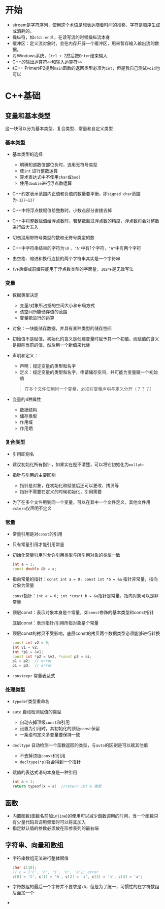 # 开始

- stream是字符序列，使用这个术语是想表达随着时间的推移，字符是顺序生成或消耗的。
- 操纵符，如`std::endl`，在读写流的时候操纵流本身
- 缓冲区：定义流对象时，会在内存开辟一个缓冲区，用来暂存输入输出流的数据。
- 对Windows系统，`Ctrl + Z`然后按`Enter`结束输入
- C++的输出运算符`<<`和输入运算符`>>`
- 《C++ Primer》P2提到`main`函数的返回类型必须为`int`，但是我自己测试`void`也可以

# C++基础

## 变量和基本类型

这一块可以分为基本类型、复合类型、常量和自定义类型

### 基本类型

- 基本类型的选择

  - 明确知道数值部位负时，选用无符号类型
  - 使`int` 进行整数运算
  - 算术表达式中不使用`char`或`bool`
  - 使用`double`进行浮点数运算
  
- C++约定表示范围内正值和负值的数量要平衡，即`signed char`范围为`-127~127`

- C++中将浮点数赋值给整数时，小数点部分直接去掉

- C++中将整数赋值给浮点数时，若整数超过浮点数的精度，浮点数将会对整数进行四舍五入

- 切勿混用带符号类型的数和无符号类型的数

- C++中字符串结束的字符为`\0` ，`'A'`中有1个字符，`"A"`中有两个字符

- 由空格、缩进和换行连接的两个字符串其实是一个字符串

- `f/F`后缀或前缀只能用于浮点数类型的字面量，`1024F`是无效写法

### 变量

- 数据类型决定
  - 变量/对象所占据的空间大小和布局方式
  - 该空间所能储存值的范围
  - 变量能进行的运算

- 对象：一块能储存数据，并具有某种类型的储存空间

- 初始值不是赋值，初始化的含义是创建变量时赋予其一个初值，而赋值的含义是擦除当前的值，然后用一个新值来代替

- 声明和定义：
  - 声明：规定变量的类型和名字
  - 定义：规定变量的类型和名字，申请储存空间，并可能为变量赋一个初始值
  >  在多个文件使用同一个变量，必须将变量声明与定义分开（？？？）

- 变量的4种属性
  - 数据结构
  - 储存类型
  - 作用域
  - 作用期

### 复合类型

- 引用即别名

- 建议初始化所有指针，如果实在是不清楚，可以将它初始化为`nullptr`

- 指针与引用的主要区别

  - 指针是对象，在初始化和赋值后还可以更改、拷贝等
  - 指针不需要在定义的时候初始化，引用需要

- 为了在多个文件用到同一个变量，可以在其中一个文件定义，其他文件用`extern`仅声明不定义

### 常量

-  常量引用是对`const`的引用

- 只有常量引用才能引用常量

- 初始化常量引用时允许引用类型与所引用对象的类型一致

  ```c++
  int a = 1;
  const double &b = a;
  ```

- 指向常量的指针：`const int a = 0; const int *b = &a` 指针非常量，指向对象为常量

  `const`指针：`int a = 0; int *cosnt b = &a`指针是常量，指向对象可以是非常量
  
- 顶层const：表示对象本身是个常量，如`const`修饰的基本类型和const指针

  底层const：表示指针/引用所指对象是个常量

- 顶层const的拷贝不受影响，底层const的拷贝两个数据类型必须能够进行转换

  ```c++
  const int v2 = 0;
  int v1 = v2;
  int *p1 = &v1;
  const int *p2 = &v2, *const p3 = &i;
  p1 = p2;	// error
  p1 = p3;	// error
  ```

- `constexpr` 常量表达式

### 处理类型

- `typedef`类型重命名

- `auto` 自动检测赋值的类型
  - 自动去掉顶级`const`和引用
  - 设置为引用时，其初始化的顶级`const`保留
  - 一条语句定义多变量要保持一致
- `decltype` 自动检测一个函数返回的类型，与`auto`的区别是可以赋其他值
  - 不去掉顶级`const`和引用
  - `decltype(*p)`将会得到一个指针

- 赋值的表达式语句本身是一种引用

  ```C++
  int a = 1;	
  return typeof(x = a)	//return int & 类型
  ```

  

## 函数

- 内置函数(函数名前加`inline`)的使用可以减少函数调用的时间，当一个函数只有少量代码且调用频繁时可以将其加入
- 指定默认值的参数必须放在形参表列的最右端

## 字符串、向量和数组

- 字符串数组无法进行整体赋值

  ```c++
  char c[10];
  // c = {'C', 'h', 'i', 'n', 'a'}; error
  c[0] = 'C', c[1] = 'h', c[2] = 'i', c[3] = 'n', c[4] = 'a';
  ```

- 字符数组的最后一个字符并不要求是`\0`，但是为了统一，习惯性的在字符数组后面加一个
- 
